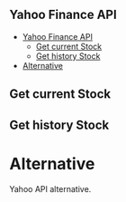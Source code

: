 Yahoo Finance API
-------------------

* [Yahoo Finance API](#yahoo-finance-api)
  * [Get current Stock](#get-current-stock)
  * [Get history Stock](#get-history-stock)
* [Alternative](#alternative)

## Get current Stock

## Get history Stock


# Alternative

Yahoo API alternative.
